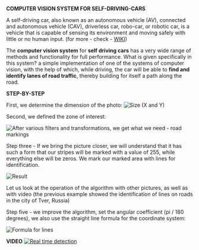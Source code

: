 **COMPUTER VISION SYSTEM FOR SELF-DRIVING-CARS**

A self-driving car, also known as an autonomous vehicle (AV), connected and autonomous vehicle (CAV), driverless car, robo-car, or robotic car, is a vehicle that is capable of sensing its environment and moving safely with little or no human input. (for more - check - [WIKI](https://en.wikipedia.org/wiki/Self-driving_car))

The **computer vision system** for **self driving cars** has a very wide range of methods and functionality for full performance. What is given specifically in this system? a simple implementation of one of the systems of computer vision, with the help of which, while driving, the car will be able to **find and identify lanes of road traffic**, thereby building for itself a path along the road.

**STEP-BY-STEP**

First, we determine the dimension of the photo:
![Size (X and Y)](https://sun9-17.userapi.com/c854428/v854428154/192090/F0cBbsJaqTY.jpg)

Second, we defined the zone of interest:

![After various filters and transformations, we get what we need - road markings](https://sun9-43.userapi.com/c854428/v854428154/1920b5/fze2dgVUql8.jpg)

Step three - If we bring the picture closer, we will understand that it has such a form that our stripes will be marked with a value of 255, while everything else will be zeros. We mark our marked area with lines for identification.

![Result](https://sun9-44.userapi.com/c854428/v854428409/195fbb/yyZIKv2yTrc.jpg)

Let us look at the operation of the algorithm with other pictures, as well as with video (the previous example showed the identification of lines on roads in the city of Tver, Russia)

Step five - we improve the algorithm, set the angular coefficient (pi / 180 degrees), we also use the straight line formula for the coordinate system:

![Formula for lines](https://d321jvp1es5c6w.cloudfront.net/sites/default/files/imce-user-gen/a1m4l8image6.jpg)


**VIDEO**
<a href="https://gifs.com/gif/self-driving-car-on-road-q7pmBD"><img src="https://gifs.com/gif/self-driving-car-on-road-q7pmBD" title="Real time detection"/></a>
